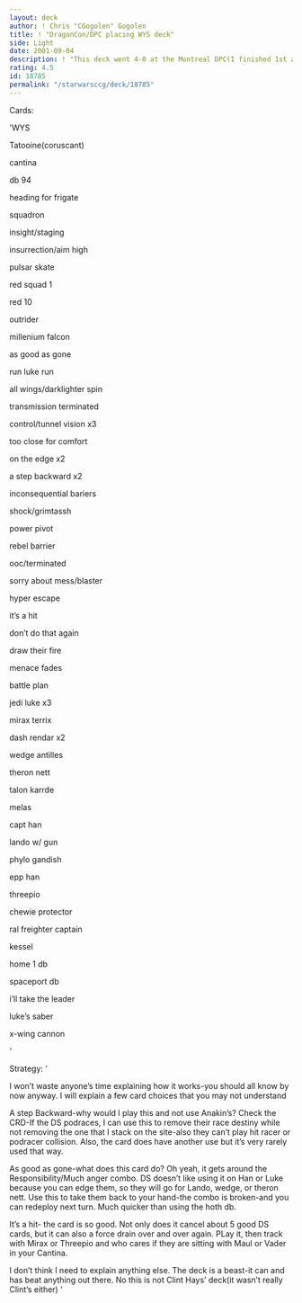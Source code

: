 ```yaml
---
layout: deck
author: ! Chris "CGogolen" Gogolen
title: ! "DragonCon/DPC placing WYS deck"
side: Light
date: 2001-09-04
description: ! "This deck went 4-0 at the Montreal DPC(I finished 1st after 8 games) and 2-1 at DragonCon(8th place glass).I’ve been playing this for months and it’s still as good today as it was back then."
rating: 4.5
id: 18785
permalink: "/starwarsccg/deck/18785"
---
```

Cards: 

'WYS

Tatooine(coruscant)

cantina

db 94

heading for frigate

squadron

insight/staging

insurrection/aim high


pulsar skate

red squad 1

red 10

outrider

millenium falcon


as good as gone

run luke run

all wings/darklighter spin

transmission terminated

control/tunnel vision x3

too close for comfort

on the edge x2

a step backward x2

inconsequential bariers

shock/grimtassh

power pivot

rebel barrier

ooc/terminated

sorry about mess/blaster

hyper escape

it’s a hit


don’t do that again

draw their fire

menace fades

battle plan


jedi luke x3

mirax terrix

dash rendar x2

wedge antilles

theron nett

talon karrde

melas

capt han

lando w/ gun

phylo gandish

epp han

threepio

chewie protector

ral freighter captain


kessel

home 1 db

spaceport db


i’ll take the leader


luke’s saber

x-wing cannon


'

Strategy: '

I won’t waste anyone’s time explaining how it works-you should all know by now anyway.  I will explain a few card choices that you may not understand


A step Backward-why would I play this and not use Anakin’s?  Check the CRD-If the DS podraces, I can use this to remove their race destiny while not removing the one that I stack on the site-also they can’t play hit racer or podracer collision.  Also, the card does have another use but it’s very rarely used that way.


As good as gone-what does this card do?  Oh yeah, it gets around the Responsibility/Much anger combo.  DS doesn’t like using it on Han or Luke because you can edge them, so they will go for Lando, wedge, or theron nett.  Use this to take them back to your hand-the combo is broken-and you can redeploy next turn.  Much quicker than using the hoth db.


It’s a hit- the card is so good.  Not only does it cancel about 5 good DS cards, but it can also a force drain over and over again.  PLay it, then track with Mirax or Threepio and who cares if they are sitting with Maul or Vader in your Cantina.


I don’t think I need to explain anything else.  The deck is a beast-it can and has beat anything out there.  No this is not Clint Hays’ deck(it wasn’t really Clint’s either) '
